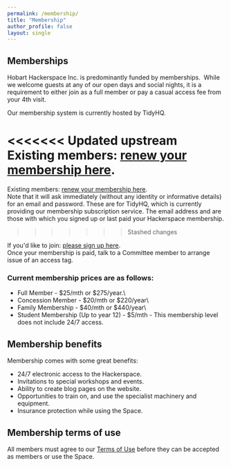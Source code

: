 ```yaml
---
permalink: /membership/
title: "Membership"
author_profile: false
layout: single
---
```


## Memberships
Hobart Hackerspace Inc. is predominantly funded by memberships.  While
we welcome guests at any of our open days and social nights, it is a
requirement to either join as a full member or pay a casual access fee
from your 4th visit.

Our membership system is currently hosted by TidyHQ.

<<<<<<< Updated upstream
Existing members: [renew your membership here](https://hobarthackerspace.tidyhq.com/users/sign_in).
=======
Existing members: [renew your membership here](https://hobarthackerspace.tidyhq.com/users/sign_in).  
Note that it will ask immediately (without any identity or informative details) for an email and password. These are for TidyHQ, which is currently providing our membership subscription service. The email address and  are those with which you signed up or last paid your Hackerspace membership.
>>>>>>> Stashed changes

If you'd like to join: [please sign up here](https://hobarthackerspace.tidyhq.com/public/membership_levels).\
Once your membership is paid, talk to a Committee member to arrange issue of an access tag.


### Current membership prices are as follows: ###

-  Full Member - \$25/mth or \$275/year.\
-  Concession Member - \$20/mth or \$220/year\
-  Family Membership - \$40/mth or \$440/year\
-  Student Membership (Up to year 12) - \$5/mth - This membership level
does not include 24/7 access.

## Membership benefits
Membership comes with some great benefits:

-   24/7 electronic access to the Hackerspace.
-   Invitations to special workshops and events.
-   Ability to create blog pages on the website.
-   Opportunities to train on, and use the specialist machinery and equipment.
-   Insurance protection while using the Space.

## Membership terms of use
All members must agree to our [Terms of Use](/terms_of_use/) before they can be accepted as members or use the Space.

